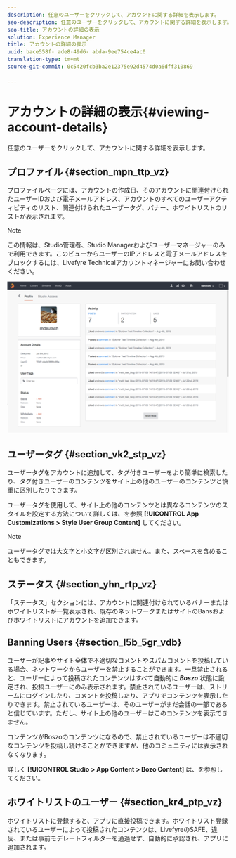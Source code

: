 ```yaml
---
description: 任意のユーザーをクリックして、アカウントに関する詳細を表示します。
seo-description: 任意のユーザーをクリックして、アカウントに関する詳細を表示します。
seo-title: アカウントの詳細の表示
solution: Experience Manager
title: アカウントの詳細の表示
uuid: bace558f- ade8-49d6- abda-9ee754ce4ac0
translation-type: tm+mt
source-git-commit: 0c5420fcb3ba2e12375e92d4574d0a6dff310869

---
```



# アカウントの詳細の表示{#viewing-account-details}

任意のユーザーをクリックして、アカウントに関する詳細を表示します。

## プロファイル {#section_mpn_ttp_vz}

プロファイルページには、アカウントの作成日、そのアカウントに関連付けられたユーザーIDおよび電子メールアドレス、アカウントのすべてのユーザーアクティビティのリスト、関連付けられたユーザータグ、バナー、ホワイトリストのリストが表示されます。

>[!NOTE]
>
>この情報は、Studio管理者、Studio Managerおよびユーザーマネージャーのみで利用できます。このビューからユーザーのIPアドレスと電子メールアドレスをブロックするには、Livefyre Technicalアカウントマネージャーにお問い合わせください。

![](assets/UsersProfile-1024x699.png)

## ユーザータグ {#section_vk2_stp_vz}

ユーザータグをアカウントに追加して、タグ付きユーザーをより簡単に検索したり、タグ付きユーザーのコンテンツをサイト上の他のユーザーのコンテンツと慎重に区別したりできます。

ユーザータグを使用して、サイト上の他のコンテンツとは異なるコンテンツのスタイルを設定する方法について詳しくは、を参照 **[!UICONTROL App Customizations > Style User Group Content]** してください。

>[!NOTE]
>
>ユーザータグでは大文字と小文字が区別されません。また、スペースを含めることもできます。

## ステータス {#section_yhn_rtp_vz}

「ステータス」セクションには、アカウントに関連付けられているバナーまたはホワイトリストが一覧表示され、既存のネットワークまたはサイトのBansおよびホワイトリストにアカウントを追加できます。

## Banning Users {#section_l5b_5gr_vdb}

ユーザーが記事やサイト全体で不適切なコメントやスパムコメントを投稿している場合、ネットワークからユーザーを禁止することができます。一旦禁止されると、ユーザーによって投稿されたコンテンツはすべて自動的に ***Boszo*** 状態に設定され、投稿ユーザーにのみ表示されます。禁止されているユーザーは、ストリームにログインしたり、コメントを投稿したり、アプリでコンテンツを表示したりできます。禁止されているユーザーは、そのユーザーがまだ会話の一部であると信じています。ただし、サイト上の他のユーザーはこのコンテンツを表示できません。

コンテンツがBoszoのコンテンツになるので、禁止されているユーザーは不適切なコンテンツを投稿し続けることができますが、他のコミュニティには表示されなくなります。

詳しく **[!UICONTROL Studio > App Content > Bozo Content]** は、を参照してください。

## ホワイトリストのユーザー {#section_kr4_ptp_vz}

ホワイトリストに登録すると、アプリに直接投稿できます。ホワイトリスト登録されているユーザーによって投稿されたコンテンツは、LivefyreのSAFE、違反、または事前モデレートフィルターを通過せず、自動的に承認され、アプリに追加されます。
